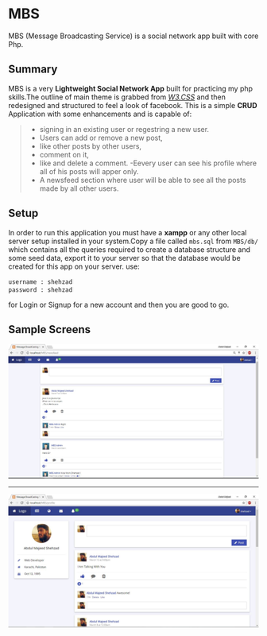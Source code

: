 # MBS
MBS (Message Broadcasting Service) is a social network app built with core Php.

## Summary
MBS is a very **Lightweight Social Network App** built for practicing my php skills.The outline of main theme is grabbed from [*W3.CSS*](https://www.w3schools.com/w3css/) and then redesigned and structured to feel a look of facebook.
This is a simple **CRUD** Application with some enhancements and is capable of:
> - signing in an existing user or regestring a new user.
> - Users can add or remove a new post, 
> - like other posts by other users, 
> - comment on it, 
> - like and delete  a comment. 
> -Eevery user can see his profile where all of his posts will apper only.
> - A newsfeed section where user will be able to see all the posts made by all other users.  


## Setup
In order to run this application you must have a **xampp** or any other local server setup installed in your system.Copy a file called 
`mbs.sql` from `MBS/db/` which contains all the queries required to create a database structure and some seed data,
export it to your server so that the database would be created for this app on your server.
use:
```
username : shehzad
password : shehzad
```
for Login or Signup for a new account and then you are good to go.

## Sample Screens
![*Newsfeed Area*](https://github.com/Shehzad47/MBS/blob/master/img/screenshots/newsfeed.JPG)

-------------------

![*User Profile*](https://github.com/Shehzad47/MBS/blob/master/img/screenshots/profile.JPG)

